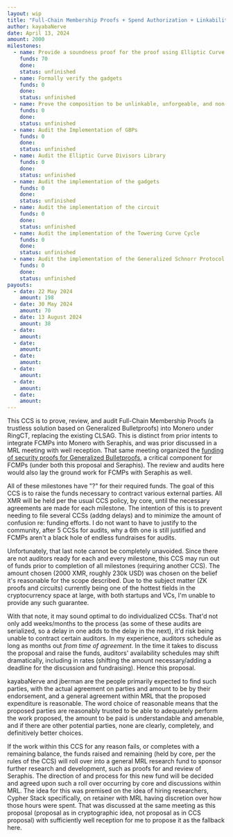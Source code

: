 ```yaml
---
layout: wip
title: "Full-Chain Membership Proofs + Spend Authorization + Linkability Research CCS"
author: kayabaNerve
date: April 13, 2024
amount: 2000
milestones:
  - name: Provide a soundness proof for the proof using Elliptic Curve Divisors (MAGIC/Veridise)
    funds: 70
    done:
    status: unfinished
  - name: Formally verify the gadgets
    funds: 0
    done:
    status: unfinished
  - name: Prove the composition to be unlinkable, unforgeable, and non-malleable
    funds: 0
    done:
    status: unfinished
  - name: Audit the Implementation of GBPs
    funds: 0
    done:
    status: unfinished
  - name: Audit the Elliptic Curve Divisors Library
    funds: 0
    done:
    status: unfinished
  - name: Audit the implementation of the gadgets
    funds: 0
    done:
    status: unfinished
  - name: Audit the implementation of the circuit
    funds: 0
    done:
    status: unfinished
  - name: Audit the implementation of the Towering Curve Cycle
    funds: 0
    done:
    status: unfinished
  - name: Audit the implementation of the Generalized Schnorr Protocol
    funds: 0
    done:
    status: unfinished
payouts:
  - date: 22 May 2024
    amount: 198
  - date: 30 May 2024
    amount: 70
  - date: 13 August 2024
    amount: 38
  - date:
    amount:
  - date:
    amount:
  - date:
    amount:
  - date:
    amount:
  - date:
    amount:
  - date:
    amount:
---
```


This CCS is to prove, review, and audit Full-Chain Membership Proofs (a trustless solution based on Generalized Bulletproofs) into Monero under RingCT, replacing the existing CLSAG. This is distinct from prior intents to integrate FCMPs into Monero with Seraphis, and was prior discussed in a MRL meeting with well reception. That same meeting organized the [funding of security proofs for Generalized Bulletproofs](https://ccs.getmonero.org/proposals/cypherstack-gbp-security-proofs.html), a critical component for FCMPs (under both this proposal and Seraphis). The review and audits here would also lay the ground work for FCMPs with Seraphis as well.

All of these milestones have "?" for their required funds. The goal of this CCS is to raise the funds necessary to contract various external parties. All XMR will be held per the usual CCS policy, by core, until the necessary agreements are made for each milestone. The intention of this is to prevent needing to file several CCSs (addng delays) and to minimize the amount of confusion re: funding efforts. I do not want to have to justify to the community, after 5 CCSs for audits, why a 6th one is still justified and FCMPs aren't a black hole of endless fundraises for audits.

Unfortunately, that last note cannot be completely unavoided. Since there are not auditors ready for each and every milestone, this CCS may run out of funds prior to completion of all milestones (requiring another CCS). The amount chosen (2000 XMR, roughly 230k USD) was chosen on the belief it's reasonable for the scope described. Due to the subject matter (ZK proofs and circuits) currently being one of the hottest fields in the cryptocurrency space at large, with both startups and VCs, I'm unable to provide any such guarantee.

With that note, it may sound optimal to do individualized CCSs. That'd not only add weeks/months to the process (as some of these audits are serialized, so a delay in one adds to the delay in the next), it'd risk being unable to contract certain auditors. In my experience, auditors schedule as long as months out *from time of agreement*. In the time it takes to discuss the proposal and raise the funds, auditors' availability schedules may shift dramatically, including in rates (shifting the amount necessary/adding a deadline for the discussion and fundraising). Hence this proposal.

kayabaNerve and jberman are the people primarily expected to find such parties, with the actual agreement on parties and amount to be by their endorsement, and a general agreement within MRL that the proposed expenditure is reasonable. The word choice of reasonable means that the proposed parties are reasonably trusted to be able to adequately perform the work proposed, the amount to be paid is understandable and amenable, and if there are other potential parties, none are clearly, completely, and definitively better choices. 

If the work within this CCS for any reason fails, or completes with a remaining balance, the funds raised and remaining (held by core, per the rules of the CCS) will roll over into a general MRL research fund to sponsor further research and development, such as proofs for and review of Seraphis. The direction of and process for this new fund will be decided and agreed upon such a roll over occurring by core and discussions within MRL. The idea for this was premised on the idea of hiring researchers, Cypher Stack specifically, on retainer with MRL having discretion over how those hours were spent. That was discussed at the same meeting as this proposal (proposal as in cryptographic idea, not proposal as in CCS proposal) with sufficiently well reception for me to propose it as the fallback here.
